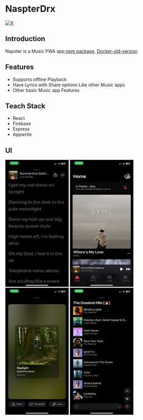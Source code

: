 # NaspterDrx

[![X](https://img.shields.io/badge/X-%23000000.svg?style=for-the-badge&logo=X&logoColor=white)](https://twitter.com/tanmay11117)

## Introduction

Napster is a Music PWA app,[npm package](https://www.npmjs.com/package/napster-info), [Docker-old-version](https://hub.docker.com/r/tanmayo7/napster) 

## Features

- Supports offline Playback
- Have Lyrics with Share options Like other Music apps
- Other basic Music app Features

## Teach Stack

- React
- Firebase
- Express
- Appwrite

## UI

<img src="/public/ui/lyrics.webp" alt="Lyrics" width="200" height="400"> <img src="/public/ui/home.webp" alt="Home" width="200" height="400"> <img src="/public/ui/share.webp" alt="Share" width="200" height="400"> <img src="/public/ui/ai.webp" alt="Options" width="200" height="400"> 
